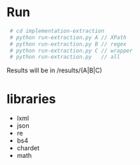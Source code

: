 # Run
```bash
 # cd implementation-extraction
 # python run-extraction.py A // XPath
 # python run-extraction.py B // regex
 # python run-extraction.py C // wrapper
 # python run-extraction.py   // all
```

Results will be in /results/(A|B|C)


# libraries
 - lxml
 - json
 - re
 - bs4
 - chardet
 - math